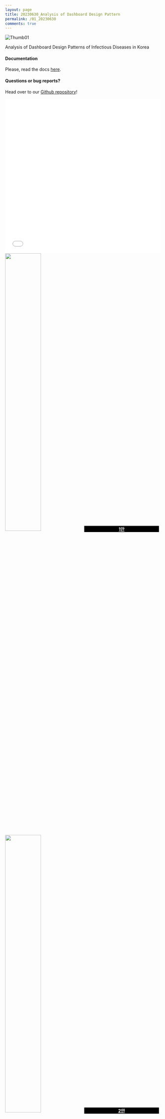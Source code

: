 ```yaml
---
layout: page
title: 20230630_Analysis of Dashboard Design Pattern
permalink: /01_20230630
comments: true
---
```


<div class="row justify-content-between" style="">
    <div class="col-md-12">
        <img class="shadow-lg" src="{{site.baseurl}}/assets/images/Thumb/01Thumb_1.jpg" alt="Thumb01" />
        <p>Analysis of Dashboard Design Patterns of Infectious Diseases in Korea</p>
        <h4>Documentation</h4>
        <p>Please, read the docs <a href="https://bootstrapstarter.com/bootstrap-templates/template-mediumish-bootstrap-jekyll/">here</a>.</p>
        <h4>Questions or bug reports?</h4>
        <p>Head over to our <a href="https://github.com/wowthemesnet/mediumish-theme-jekyll">Github repository</a>!</p>
        <iframe src="{{site.baseurl}}/pdf_file/Analysis of Dashboard Design Patter.pdf" title="example" width="100%" height="500" frameborder="0"></iframe>
    </div>
</div>

<div class="exbox">
    <div>
        <img src="{{site.baseurl}}/assets/images/dolphin.png" style="width:48%;display:inline-block;"/>
        <a href="https://infovizlab.github.io/InfoViz-Lab/dolphin1.html" target="_blank" style="margin-left:2%;width:48%;display:inline-block;background-color:#000;text-align:center;color:#fff;font-weight:bold;">1안</a>
    </div>
    <div style="margin-top:10px;">
        <img src="{{site.baseurl}}/assets/images/dolphin.png" style="width:48%;display:inline-block;"/>
        <a href="https://infovizlab.github.io/InfoViz-Lab/dolphin2.html" target="_blank" style="margin-left:2%;width:48%;display:inline-block;background-color:#000;text-align:center;color:#fff;font-weight:bold;">2안</a>
    </div>
    <div style="margin-top:10px;">
        <img src="{{site.baseurl}}/assets/images/dolphin.png" style="width:48%;display:inline-block;"/>
        <a href="https://infovizlab.github.io/InfoViz-Lab/dolphin3.html" target="_blank" style="margin-left:2%;width:48%;display:inline-block;background-color:#000;text-align:center;color:#fff;font-weight:bold;">3안</a>
    </div>
    <div style="margin-top:10px;">
        <img src="{{site.baseurl}}/assets/images/dolphin.png" style="width:48%;display:inline-block;"/>
        <a href="https://infovizlab.github.io/InfoViz-Lab/dolphin4.html" target="_blank" style="margin-left:2%;width:48%;display:inline-block;background-color:#000;text-align:center;color:#fff;font-weight:bold;">4안</a>
    </div>
</div>